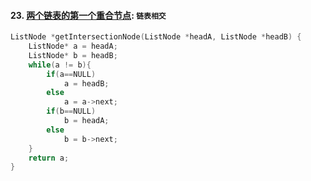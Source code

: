 #### 23. [两个链表的第一个重合节点](https://leetcode.cn/problems/3u1WK4/): `链表相交`

```CPP
ListNode *getIntersectionNode(ListNode *headA, ListNode *headB) {
    ListNode* a = headA;
    ListNode* b = headB;
    while(a != b){
        if(a==NULL)
            a = headB;
        else
            a = a->next;
        if(b==NULL)
            b = headA;
        else
            b = b->next;
    }
    return a;
}
```